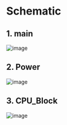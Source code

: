 # Schematic
## 1. main
![image](https://github.com/user-attachments/assets/94a3b108-1521-43c8-af5f-3d3e27a06a31)
## 2. Power
![image](https://github.com/user-attachments/assets/abaae454-eb25-47e6-8ecf-31138c83ae32)
## 3. CPU_Block
![image](https://github.com/user-attachments/assets/deddeec0-7cf7-471c-ba22-ef016567c9cc)
